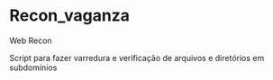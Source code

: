 # Recon_vaganza
Web Recon

Script para fazer varredura e verificação de arquivos e diretórios em subdomínios

